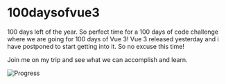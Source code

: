 # 100daysofvue3

100 days left of the year. So perfect time for a 100 days of code challenge where we are going for 100 days of Vue 3! Vue 3 released yesterday and i have postponed to start getting into it. So no excuse this time!

Join me on my trip and see what we can accomplish and learn.

![Progress](https://progress-bar.dev/3/)
